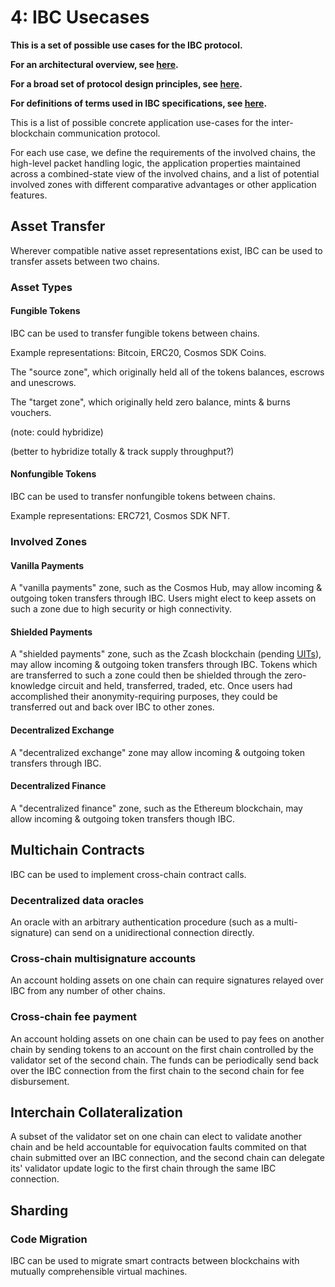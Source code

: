# 4: IBC Usecases

**This is a set of possible use cases for the IBC protocol.**

**For an architectural overview, see [here](./1_IBC_ARCHITECTURE.md).**

**For a broad set of protocol design principles, see [here](./2_IBC_DESIGN_PRINCIPLES.md).**

**For definitions of terms used in IBC specifications, see [here](./3_IBC_TERMINOLOGY.md).**

This is a list of possible concrete application use-cases for the inter-blockchain communication protocol.

For each use case, we define the requirements of the involved chains, the high-level packet handling logic, the application properties maintained across a combined-state view of the involved chains, and a list of potential involved zones with different comparative advantages or other application features.

## Asset Transfer

Wherever compatible native asset representations exist, IBC can be used to transfer assets between two chains.

### Asset Types

#### Fungible Tokens

IBC can be used to transfer fungible tokens between chains.

Example representations: Bitcoin, ERC20, Cosmos SDK Coins.

The "source zone", which originally held all of the tokens balances, escrows and unescrows.

The "target zone", which originally held zero balance, mints & burns vouchers.

(note: could hybridize)

(better to hybridize totally & track supply throughput?)

#### Nonfungible Tokens

IBC can be used to transfer nonfungible tokens between chains.

Example representations: ERC721, Cosmos SDK NFT.

### Involved Zones

#### Vanilla Payments

A "vanilla payments" zone, such as the Cosmos Hub, may allow incoming & outgoing token transfers through IBC. Users might elect to keep assets on such a zone due to high security or high connectivity.

#### Shielded Payments

A "shielded payments" zone, such as the Zcash blockchain (pending [UITs](https://github.com/zcash/zcash/issues/830)), may allow incoming & outgoing token transfers through IBC. Tokens which are transferred to such a zone could then be shielded through the zero-knowledge circuit and held, transferred, traded, etc. Once users had accomplished their anonymity-requiring purposes, they could be transferred out and back over IBC to other zones.

#### Decentralized Exchange

A "decentralized exchange" zone may allow incoming & outgoing token transfers through IBC.

#### Decentralized Finance

A "decentralized finance" zone, such as the Ethereum blockchain, may allow incoming & outgoing token transfers though IBC.

## Multichain Contracts

IBC can be used to implement cross-chain contract calls.

### Decentralized data oracles

An oracle with an arbitrary authentication procedure (such as a multi-signature) can send on a unidirectional connection directly.

### Cross-chain multisignature accounts

An account holding assets on one chain can require signatures relayed over IBC from any number of other chains.

### Cross-chain fee payment

An account holding assets on one chain can be used to pay fees on another chain by sending tokens to an account on the first chain controlled by the validator set of the second chain. The funds can be periodically send back over the IBC connection from the first chain to the second chain for fee disbursement.

## Interchain Collateralization

A subset of the validator set on one chain can elect to validate another chain and be held accountable for equivocation faults commited on that chain submitted over an IBC connection, and the second chain can delegate its' validator update logic to the first chain through the same IBC connection.

## Sharding

### Code Migration

IBC can be used to migrate smart contracts between blockchains with mutually comprehensible virtual machines.
